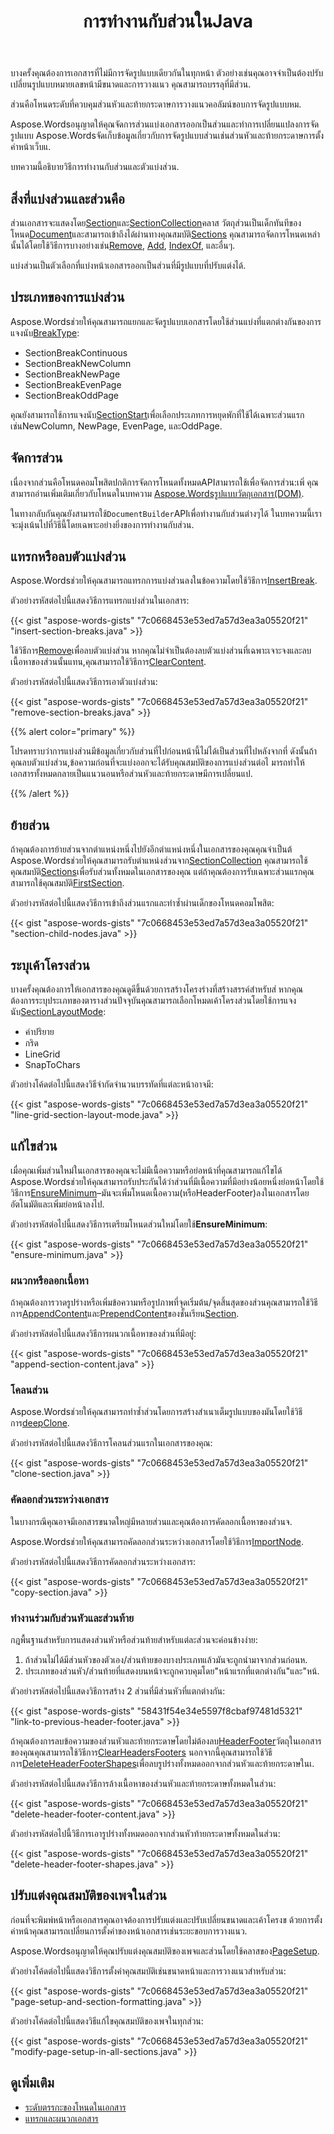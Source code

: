﻿---
title: การทำงานกับส่วนในJava
second_title: Aspose.WordsสำหรับJava
articleTitle: การทำงานกับส่วน
linktitle: การทำงานกับส่วน
description: "การทำความเข้าใจแนวคิดส่วนเอกสารและการปฏิบัติในการจัดการโดยใช้Java แทรกส่วนลงในเอกสารJava ลบส่วนJava คัดลอกส่วนระหว่างเอกสาร."
type: docs
weight: 120
url: /th/java/working-with-sections/
timestamp: 2024-01-31-14-23-37
---

บางครั้งคุณต้องการเอกสารที่ไม่มีการจัดรูปแบบเดียวกันในทุกหน้า ตัวอย่างเช่นคุณอาจจำเป็นต้องปรับเปลี่ยนรูปแบบหมายเลขหน้ามีขนาดและการวางแนว คุณสามารถบรรลุที่มีส่วน.

ส่วนคือโหนดระดับที่ควบคุมส่วนหัวและท้ายกระดาษการวางแนวคอลัมน์ขอบการจัดรูปแบบหม.

Aspose.Wordsอนุญาตให้คุณจัดการส่วนแบ่งเอกสารออกเป็นส่วนและทำการเปลี่ยนแปลงการจัดรูปแบบ Aspose.Wordsจัดเก็บข้อมูลเกี่ยวกับการจัดรูปแบบส่วนเช่นส่วนหัวและท้ายกระดาษการตั้งค่าหน้าเว็บแ.

บทความนี้อธิบายวิธีการทำงานกับส่วนและตัวแบ่งส่วน.

## สิ่งที่แบ่งส่วนและส่วนคือ

ส่วนเอกสารจะแสดงโดย[Section](https://reference.aspose.com/words/java/com.aspose.words/section/)และ[SectionCollection](https://reference.aspose.com/words/java/com.aspose.words/sectioncollection/)คลาส วัตถุส่วนเป็นเด็กทันทีของโหนด[Document](https://reference.aspose.com/words/java/com.aspose.words/document/)และสามารถเข้าถึงได้ผ่านทางคุณสมบัติ[Sections](https://reference.aspose.com/words/java/com.aspose.words/document/#getSections) คุณสามารถจัดการโหนดเหล่านั้นได้โดยใช้วิธีการบางอย่างเช่น[Remove](https://reference.aspose.com/words/java/com.aspose.words/nodecollection/#remove-com.aspose.words.Node), [Add](https://reference.aspose.com/words/java/com.aspose.words/nodecollection/#add-com.aspose.words.Node), [IndexOf](https://reference.aspose.com/words/java/com.aspose.words/nodecollection/#indexOf-com.aspose.words.Node), และอื่นๆ.

แบ่งส่วนเป็นตัวเลือกที่แบ่งหน้าเอกสารออกเป็นส่วนที่มีรูปแบบที่ปรับแต่งได้.

## ประเภทของการแบ่งส่วน

Aspose.Wordsช่วยให้คุณสามารถแยกและจัดรูปแบบเอกสารโดยใช้ส่วนแบ่งที่แตกต่างกันของการแจงนับ[BreakType](https://reference.aspose.com/words/java/com.aspose.words/breaktype/):

- SectionBreakContinuous
- SectionBreakNewColumn
- SectionBreakNewPage
- SectionBreakEvenPage
- SectionBreakOddPage

คุณยังสามารถใช้การแจงนับ[SectionStart](https://reference.aspose.com/words/java/com.aspose.words/sectionstart/)เพื่อเลือกประเภทการหยุดพักที่ใช้ได้เฉพาะส่วนแรกเช่นNewColumn, NewPage, EvenPage, และOddPage.

## จัดการส่วน

เนื่องจากส่วนคือโหนดคอมโพสิตปกติการจัดการโหนดทั้งหมดAPIสามารถใช้เพื่อจัดการส่วน:เพิ่ คุณสามารถอ่านเพิ่มเติมเกี่ยวกับโหนดในบทความ [Aspose.Wordsรูปแบบวัตถุเอกสาร(DOM)](/words/java/aspose-words-document-object-model/).

ในทางกลับกันคุณยังสามารถใช้`DocumentBuilder`APIเพื่อทำงานกับส่วนต่างๆได้ ในบทความนี้เราจะมุ่งเน้นไปที่วิธีนี้โดยเฉพาะอย่างยิ่งของการทำงานกับส่วน.

## แทรกหรือลบตัวแบ่งส่วน

Aspose.Wordsช่วยให้คุณสามารถแทรกการแบ่งส่วนลงในข้อความโดยใช้วิธีการ[InsertBreak](https://reference.aspose.com/words/java/com.aspose.words/documentbuilder/#insertBreak-int).

ตัวอย่างรหัสต่อไปนี้แสดงวิธีการแทรกแบ่งส่วนในเอกสาร:

{{< gist "aspose-words-gists" "7c0668453e53ed7a57d3ea3a05520f21" "insert-section-breaks.java" >}}

ใช้วิธีการ[Remove](https://reference.aspose.com/words/java/com.aspose.words/node/#remove)เพื่อลบตัวแบ่งส่วน หากคุณไม่จำเป็นต้องลบตัวแบ่งส่วนที่เฉพาะเจาะจงและลบเนื้อหาของส่วนนั้นแทน,คุณสามารถใช้วิธีการ[ClearContent](https://reference.aspose.com/words/java/com.aspose.words/section/#clearContent).

ตัวอย่างรหัสต่อไปนี้แสดงวิธีการเอาตัวแบ่งส่วน:

{{< gist "aspose-words-gists" "7c0668453e53ed7a57d3ea3a05520f21" "remove-section-breaks.java" >}}

{{% alert color="primary" %}}

โปรดทราบว่าการแบ่งส่วนมีข้อมูลเกี่ยวกับส่วนที่ไปก่อนหน้านี้ไม่ได้เป็นส่วนที่ไปหลังจากที่ ดังนั้นถ้าคุณลบตัวแบ่งส่วน,ข้อความก่อนที่จะแบ่งออกจะได้รับคุณสมบัติของการแบ่งส่วนต่อไ มารถทำให้เอกสารทั้งหมดกลายเป็นแนวนอนหรือส่วนหัวและท้ายกระดาษมีการเปลี่ยนแป.

{{% /alert %}}

## ย้ายส่วน

ถ้าคุณต้องการย้ายส่วนจากตำแหน่งหนึ่งไปยังอีกตำแหน่งหนึ่งในเอกสารของคุณคุณจำเป็นต้ Aspose.Wordsช่วยให้คุณสามารถรับตำแหน่งส่วนจาก[SectionCollection](https://reference.aspose.com/words/java/com.aspose.words/sectioncollection/) คุณสามารถใช้คุณสมบัติ[Sections](https://reference.aspose.com/words/java/com.aspose.words/document/#getSections)เพื่อรับส่วนทั้งหมดในเอกสารของคุณ แต่ถ้าคุณต้องการรับเฉพาะส่วนแรกคุณสามารถใช้คุณสมบัติ[FirstSection](https://reference.aspose.com/words/java/com.aspose.words/document/#getFirstSection).

ตัวอย่างรหัสต่อไปนี้แสดงวิธีการเข้าถึงส่วนแรกและทำซ้ำผ่านเด็กของโหนดคอมโพสิต:

{{< gist "aspose-words-gists" "7c0668453e53ed7a57d3ea3a05520f21" "section-child-nodes.java" >}}

## ระบุเค้าโครงส่วน

บางครั้งคุณต้องการให้เอกสารของคุณดูดีขึ้นด้วยการสร้างโครงร่างที่สร้างสรรค์สำหรับส่ หากคุณต้องการระบุประเภทของตารางส่วนปัจจุบันคุณสามารถเลือกโหมดเค้าโครงส่วนโดยใช้การแจงนับ[SectionLayoutMode](https://reference.aspose.com/words/java/com.aspose.words/sectionlayoutmode/):

- ค่าปริยาย
- กริด
- LineGrid
- SnapToChars

ตัวอย่างโค้ดต่อไปนี้แสดงวิธีจำกัดจำนวนบรรทัดที่แต่ละหน้าอาจมี:

{{< gist "aspose-words-gists" "7c0668453e53ed7a57d3ea3a05520f21" "line-grid-section-layout-mode.java" >}}

## แก้ไขส่วน

เมื่อคุณเพิ่มส่วนใหม่ในเอกสารของคุณจะไม่มีเนื้อความหรือย่อหน้าที่คุณสามารถแก้ไขได้ Aspose.Wordsช่วยให้คุณสามารถรับประกันได้ว่าส่วนที่มีเนื้อความที่มีอย่างน้อยหนึ่งย่อหน้าโดยใช้วิธีการ[EnsureMinimum](https://reference.aspose.com/words/java/com.aspose.words/section/#ensureMinimum)–มันจะเพิ่มโหนดเนื้อความ(หรือHeaderFooter)ลงในเอกสารโดยอัตโนมัติและเพิ่มย่อหน้าลงไป.

ตัวอย่างรหัสต่อไปนี้แสดงวิธีการเตรียมโหนดส่วนใหม่โดยใช้**EnsureMinimum**:

{{< gist "aspose-words-gists" "7c0668453e53ed7a57d3ea3a05520f21" "ensure-minimum.java" >}}

### ผนวกหรือลอกเนื้อหา

ถ้าคุณต้องการวาดรูปร่างหรือเพิ่มข้อความหรือรูปภาพที่จุดเริ่มต้น/จุดสิ้นสุดของส่วนคุณสามารถใช้วิธีการ[AppendContent](https://reference.aspose.com/words/java/com.aspose.words/section/#appendContent-com.aspose.words.Section)และ[PrependContent](https://reference.aspose.com/words/java/com.aspose.words/section/#prependContent-com.aspose.words.Section)ของชั้นเรียน[Section](https://reference.aspose.com/words/java/com.aspose.words/section/).

ตัวอย่างรหัสต่อไปนี้แสดงวิธีการผนวกเนื้อหาของส่วนที่มีอยู่:

{{< gist "aspose-words-gists" "7c0668453e53ed7a57d3ea3a05520f21" "append-section-content.java" >}}

### โคลนส่วน

Aspose.Wordsช่วยให้คุณสามารถทำซ้ำส่วนโดยการสร้างสำเนาเต็มรูปแบบของมันโดยใช้วิธีการ[deepClone](https://reference.aspose.com/words/java/com.aspose.words/section/#deepClone).

ตัวอย่างรหัสต่อไปนี้แสดงวิธีการโคลนส่วนแรกในเอกสารของคุณ:

{{< gist "aspose-words-gists" "7c0668453e53ed7a57d3ea3a05520f21" "clone-section.java" >}}

### คัดลอกส่วนระหว่างเอกสาร

ในบางกรณีคุณอาจมีเอกสารขนาดใหญ่มีหลายส่วนและคุณต้องการคัดลอกเนื้อหาของส่วนจ.

Aspose.Wordsช่วยให้คุณสามารถคัดลอกส่วนระหว่างเอกสารโดยใช้วิธีการ[ImportNode](https://reference.aspose.com/words/java/com.aspose.words/documentbase/#importNode-com.aspose.words.Node-boolean).

ตัวอย่างรหัสต่อไปนี้แสดงวิธีการคัดลอกส่วนระหว่างเอกสาร:

{{< gist "aspose-words-gists" "7c0668453e53ed7a57d3ea3a05520f21" "copy-section.java" >}}

### ทำงานร่วมกับส่วนหัวและส่วนท้าย

กฎพื้นฐานสำหรับการแสดงส่วนหัวหรือส่วนท้ายสำหรับแต่ละส่วนจะค่อนข้างง่าย:

1. ถ้าส่วนไม่ได้มีส่วนหัวของตัวเอง/ส่วนท้ายของบางประเภทแล้วมันจะถูกนำมาจากส่วนก่อนห.
2. ประเภทของส่วนหัว/ส่วนท้ายที่แสดงบนหน้าจะถูกควบคุมโดย"หน้าแรกที่แตกต่างกัน"และ"หน้.

ตัวอย่างรหัสต่อไปนี้แสดงวิธีการสร้าง 2 ส่วนที่มีส่วนหัวที่แตกต่างกัน:

{{< gist "aspose-words-gists" "58431f54e34e5597f8cbaf97481d5321" "link-to-previous-header-footer.java" >}}

ถ้าคุณต้องการลบข้อความของส่วนหัวและท้ายกระดาษโดยไม่ต้องลบ[HeaderFooter](https://reference.aspose.com/words/java/com.aspose.words/headerfooter/)วัตถุในเอกสารของคุณคุณสามารถใช้วิธีการ[ClearHeadersFooters](https://reference.aspose.com/words/java/com.aspose.words/section/#clearHeadersFooters) นอกจากนี้คุณสามารถใช้วิธีการ[DeleteHeaderFooterShapes](https://reference.aspose.com/words/java/com.aspose.words/section/#deleteHeaderFooterShapes)เพื่อลบรูปร่างทั้งหมดออกจากส่วนหัวและท้ายกระดาษในเ.

ตัวอย่างรหัสต่อไปนี้แสดงวิธีการล้างเนื้อหาของส่วนหัวและท้ายกระดาษทั้งหมดในส่วน:

{{< gist "aspose-words-gists" "7c0668453e53ed7a57d3ea3a05520f21" "delete-header-footer-content.java" >}}

ตัวอย่างรหัสต่อไปนี้วิธีการเอารูปร่างทั้งหมดออกจากส่วนหัวท้ายกระดาษทั้งหมดในส่วน:

{{< gist "aspose-words-gists" "7c0668453e53ed7a57d3ea3a05520f21" "delete-header-footer-shapes.java" >}}

## ปรับแต่งคุณสมบัติของเพจในส่วน

ก่อนที่จะพิมพ์หน้าหรือเอกสารคุณอาจต้องการปรับแต่งและปรับเปลี่ยนขนาดและเค้าโครงข ด้วยการตั้งค่าหน้าคุณสามารถเปลี่ยนการตั้งค่าของหน้าเอกสารเช่นระยะขอบการวางแนว.

Aspose.Wordsอนุญาตให้คุณปรับแต่งคุณสมบัติของเพจและส่วนโดยใช้คลาสของ[PageSetup](https://reference.aspose.com/words/java/com.aspose.words/pagesetup/).

ตัวอย่างโค้ดต่อไปนี้แสดงวิธีการตั้งค่าคุณสมบัติเช่นขนาดหน้าและการวางแนวสำหรับส่วน:

{{< gist "aspose-words-gists" "7c0668453e53ed7a57d3ea3a05520f21" "page-setup-and-section-formatting.java" >}}

ตัวอย่างโค้ดต่อไปนี้แสดงวิธีแก้ไขคุณสมบัติของเพจในทุกส่วน:

{{< gist "aspose-words-gists" "7c0668453e53ed7a57d3ea3a05520f21" "modify-page-setup-in-all-sections.java" >}}

## ดูเพิ่มเติม

- [ระดับตรรกะของโหนดในเอกสาร](/words/java/logical-levels-of-nodes-in-a-document/)
- [แทรกและผนวกเอกสาร](/words/java/insert-and-append-documents/)
